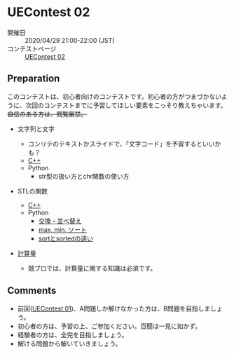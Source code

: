 # UEContest 02
<dl>
  <dt>開催日</dt>
  <dd>2020/04/29 21:00-22:00 (JST)</dd>
  <dt>コンテストページ</dt>
  <dd><a href="https://not-522.appspot.com/contest/4833554393464832">UEContest 02</a></dd>
</dl>

## Preparation
このコンテストは、初心者向けのコンテストです。初心者の方がつまづかないように、次回のコンテストまでに予習してほしい要素をこっそり教えちゃいます。~~自信のある方は、閲覧厳禁。~~

  * 文字列と文字
    - コンリテのテキストかスライドで、「文字コード」を予習するといいかも？
    - [C++](https://atcoder.jp/contests/APG4b/tasks/APG4b_m)
    - Python
      - str型の扱い方とchr関数の使い方

  * STLの関数
    - [C++](https://atcoder.jp/contests/APG4b/tasks/APG4b_o)
    - Python
      - [交換・並べ替え](https://note.nkmk.me/python-swap-values/)
      - [max, min, ソート](https://note.nkmk.me/python-max-min-heapq-nlargest-nsmallest/)
      - [sortとsortedの違い](https://note.nkmk.me/python-list-sort-sorted/)

  * [計算量](https://qiita.com/drken/items/872ebc3a2b5caaa4a0d0)
    - 競プロでは、計算量に関する知識は必須です。

## Comments
  * 前回([UEContest 01](https://not-522.appspot.com/contest/5687465664839680))、A問題しか解けなかった方は、B問題を目指しましょう。
  * 初心者の方は、予習の上、ご参加ください。百聞は一見に如かず。
  * 経験者の方は、全完を目指しましょう。
  * 解ける問題から解いていきましょう。
